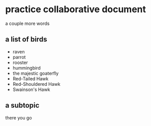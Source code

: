 # practice collaborative document

a couple more words

## a list of birds

- raven
- parrot
- rooster
- hummingbird
- the majestic goaterfly
- Red-Tailed Hawk
- Red-Shouldered Hawk
- Swainson's Hawk

## a subtopic

there you go


